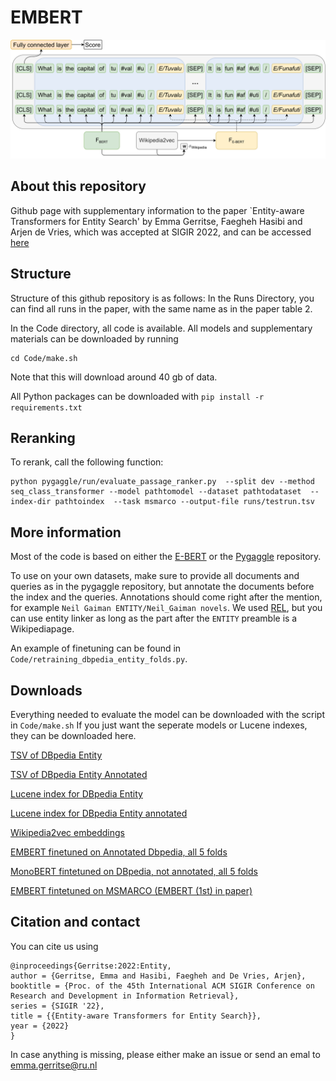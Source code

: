 # EMBERT

![Model architecture](ebert_diagram.png)

## About this repository

Github page with supplementary information to the paper `Entity-aware Transformers for Entity Search' by Emma Gerritse, Faegheh Hasibi and Arjen de Vries, which was accepted at SIGIR 2022, and can be accessed [here](https://arxiv.org/abs/2205.00820)

## Structure 
Structure of this github repository is as follows:
In the Runs Directory, you can find all runs in the paper, with the same name as in the paper table 2. 

In the Code directory, all code is available. All models and supplementary materials can be downloaded by running

```
cd Code/make.sh
```

Note that this will download around 40 gb of data.

All Python packages can be downloaded with `pip install -r requirements.txt`

## Reranking

To rerank, call the following function:

```
python pygaggle/run/evaluate_passage_ranker.py  --split dev --method seq_class_transformer --model pathtomodel --dataset pathtodataset  --index-dir pathtoindex  --task msmarco --output-file runs/testrun.tsv
```


## More information 

Most of the code is based on either the [E-BERT](https://github.com/NPoe/ebert) or the [Pygaggle](https://github.com/castorini/pygaggle) repository.

To use on your own datasets, make sure to provide all documents and queries as in the pygaggle repository, but annotate the documents before the index and the queries. Annotations should come right after the mention, for example `Neil Gaiman ENTITY/Neil_Gaiman novels`. We used [REL](https://github.com/informagi/REL), but you can use entity linker as long as the part after the `ENTITY` preamble is a Wikipediapage.

An example of finetuning can be found in `Code/retraining_dbpedia_entity_folds.py`.


## Downloads

Everything needed to evaluate the model can be downloaded with the script in `Code/make.sh`
If you just want the seperate models or Lucene indexes, they can be downloaded here.

[TSV of DBpedia Entity](https://surfdrive.surf.nl/files/index.php/s/fT0R5czH4hmIlgw/download)

[TSV of DBpedia Entity Annotated](https://surfdrive.surf.nl/files/index.php/s/hjMd4zYYn3VXoRM/download)

[Lucene index for DBpedia Entity](https://surfdrive.surf.nl/files/index.php/s/K4TWcIWLHvDhrOK/download)

[Lucene index for DBpedia Entity annotated](https://surfdrive.surf.nl/files/index.php/s/ItjlwVhm8sApcZS/download)

[Wikipedia2vec embeddings](https://surfdrive.surf.nl/files/index.php/s/mOYK4gZfI3yjsZd/download)

[EMBERT finetuned on Annotated Dbpedia, all 5 folds](https://surfdrive.surf.nl/files/index.php/s/gfCY1dc5CdkbS5S/download)

[MonoBERT fintetuned on DBpedia, not annotated, all 5 folds](https://surfdrive.surf.nl/files/index.php/s/5KQIRtiKikObJDG/download)

[EMBERT fintetuned on MSMARCO (EMBERT (1st) in paper)](https://surfdrive.surf.nl/files/index.php/s/eJsvZLceqi6kPeY)



## Citation and contact

You can cite us using 

```
@inproceedings{Gerritse:2022:Entity,
author = {Gerritse, Emma and Hasibi, Faegheh and De Vries, Arjen},
booktitle = {Proc. of the 45th International ACM SIGIR Conference on Research and Development in Information Retrieval},
series = {SIGIR '22},
title = {{Entity-aware Transformers for Entity Search}},
year = {2022}
}
```

In case anything is missing, please either make an issue or send an emal to emma.gerritse@ru.nl


